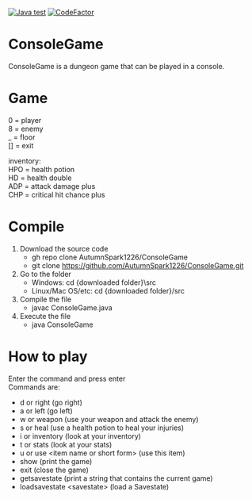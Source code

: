 [![Java test](https://github.com/AutumnSpark1226/ConsoleGame/actions/workflows/java.yml/badge.svg)](https://github.com/AutumnSpark1226/ConsoleGame/actions/workflows/java.yml)
[![CodeFactor](https://www.codefactor.io/repository/github/autumnspark1226/consolegame/badge)](https://www.codefactor.io/repository/github/autumnspark1226/consolegame)
# ConsoleGame
ConsoleGame is a dungeon game that can be played in a console.
# Game

0  = player  
8  = enemy  
_  = floor  
\[] = exit  

inventory:  
HPO  = health potion  
HD   = health double  
ADP  = attack damage plus  
CHP  = critical hit chance plus
# Compile  
1. Download the source code  
   - gh repo clone AutumnSpark1226/ConsoleGame  
   - git clone https://github.com/AutumnSpark1226/ConsoleGame.git   
2. Go to the folder
   - Windows: cd {downloaded folder}\\src  
   - Linux/Mac OS/etc: cd {downloaded folder}/src  
3. Compile the file
   - javac ConsoleGame.java  
4. Execute the file  
   - java ConsoleGame

# How to play
Enter the command and press enter  
Commands are:  
- d or right (go right)
- a or left (go left)
- w or weapon (use your weapon and attack the enemy)
- s or heal (use a health potion to heal your injuries)
- i or inventory (look at your inventory)
- t or stats (look at your stats)
- u or use \<item name or short form> (use this item)
- show (print the game)
- exit (close the game)
- getsavestate (print a string that contains the current game)
- loadsavestate \<savestate> (load a Savestate)
